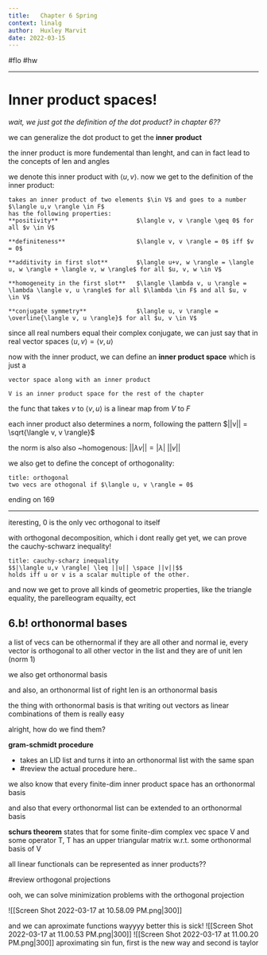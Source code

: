```yaml
---
title:   Chapter 6 Spring
context: linalg
author:  Huxley Marvit
date: 2022-03-15
---
```


#flo #hw

***

# Inner product spaces!
*wait, we just got the definition of the dot product? in chapter 6??*


we can generalize the dot product to get the **inner product**

the inner product is more fundemental than lenght, and can in fact lead to the concepts of len and angles

we denote this inner product with $\langle u, v \rangle$.
now we get to the definition of the inner product:

```ad-def
takes an inner product of two elements $\in V$ and goes to a number $\langle u,v \rangle \in F$
has the following properties:
**positivity** 						$\langle v, v \rangle \geq 0$ for all $v \in V$

**definiteness** 					$\langle v, v \rangle = 0$ iff $v = 0$

**additivity in first slot** 		$\langle u+v, w \rangle = \langle u, w \rangle + \langle v, w \rangle$ for all $u, v, w \in V$

**homogeneity in the first slot** 	$\langle \lambda v, u \rangle = \lambda \langle v, u \rangle$ for all $\lambda \in F$ and all $u, v \in V$

**conjugate symmetry** 				$\langle u, v \rangle = \overline{\langle v, u \rangle}$ for all $u, v \in V$
```

since all real numbers equal their complex conjugate, we can just say that in real vector spaces $\langle u, v \rangle = \langle v, u \rangle$ 

now with the inner product, we can define an **inner product space**
which is just a
```ad-def
vector space along with an inner product
```

```ad-tip
V is an inner product space for the rest of the chapter
```

the func that takes $v$ to $\langle v, u \rangle$ is a linear map from $V$ to $F$

each inner product also determines a norm, following the pattern $||v|| = \sqrt{\langle v, v \rangle}$

the norm is also also ~homogenous: $||\lambda v || = |\lambda| \text{ }||v||$

we also get to define the concept of orthogonality:
```ad-def
title: orthogonal
two vecs are othogonal if $\langle u, v \rangle = 0$
```

ending on 169
***

iteresting, 0 is the only vec orthogonal to itself

with orthogonal decomposition, which i dont really get yet, we can prove the cauchy-schwarz inequality!

```ad-def 
title: cauchy-scharz inequality
$$|\langle u,v \rangle| \leq ||u|| \space ||v||$$
holds iff u or v is a scalar multiple of the other.
```


and now we get to prove all kinds of geometric properties, like the triangle equality, the parelleogram equailty, ect


## 6.b! orthonormal bases

a list of vecs can be othernormal if they are all other and normal
ie, every vector is orthogonal to all other vector in the list and they are of unit len (norm 1)


we also get orthonormal basis

and also, an orthonormal list of right len is an orthonormal basis

the thing with orthonormal basis is that writing out vectors as linear combinations of them is really easy

alright, how do we find them?

**gram-schmidt procedure**
- takes an LID list and turns it into an orthonormal list with the same span
- #review the actual procedure here..


we also know that every finite-dim inner product space has an orthonormal basis

and also that every orthonormal list can be extended to an orthonormal basis

**schurs theorem** states that for some finite-dim complex vec space V and some operator T, T has an upper triangular matrix w.r.t. some orthonormal basis of V




all linear functionals can be represented as inner products??

#review orthogonal projections


ooh, we can solve minimization problems with the orthogonal projection

![[Screen Shot 2022-03-17 at 10.58.09 PM.png|300]]


and we can aproximate functions wayyyy better
this is sick!
![[Screen Shot 2022-03-17 at 11.00.53 PM.png|300]]
![[Screen Shot 2022-03-17 at 11.00.20 PM.png|300]]
aproximating sin fun, first is the new way and second is taylor





















